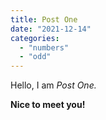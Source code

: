 ```yaml
---
title: Post One
date: "2021-12-14"
categories:
  - "numbers"
  - "odd"
---
```


Hello, I am _Post One._

**Nice to meet you!**
